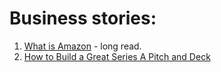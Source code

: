 # **Business stories:**
1. [What is Amazon] - long read. 
2. [How to Build a Great Series A Pitch and Deck]


[What is Amazon]: https://zackkanter.com/2019/03/13/what-is-amazon/
[How to Build a Great Series A Pitch and Deck]: https://www.ycombinator.com/library/8d-how-to-build-a-great-series-a-pitch-and-deck
